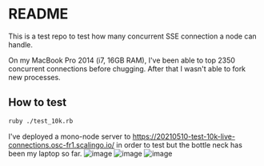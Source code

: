 # README

This is a test repo to test how many concurrent SSE connection a node can handle.

On my MacBook Pro 2014 (i7, 16GB RAM), I've been able to top 2350 concurrent connections before chugging. After that I wasn't able to fork new processes.

## How to test

```bash
ruby ./test_10k.rb
```

I've deployed a mono-node server to https://20210510-test-10k-live-connections.osc-fr1.scalingo.io/ in order to test but the bottle neck has been my laptop so far.
![image](https://user-images.githubusercontent.com/558091/117675599-00741c00-b1ad-11eb-8164-9a67ad467807.png)
![image](https://user-images.githubusercontent.com/558091/117675637-0b2eb100-b1ad-11eb-8e2b-e350ce76f48c.png)
![image](https://user-images.githubusercontent.com/558091/117675688-1681dc80-b1ad-11eb-8fea-beaee473562a.png)
